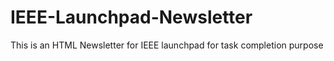 # IEEE-Launchpad-Newsletter
This is an HTML Newsletter for IEEE launchpad for task completion purpose
